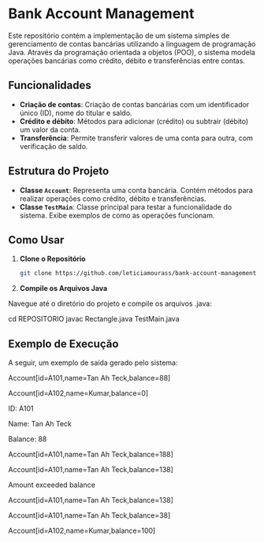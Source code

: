 # Bank Account Management

Este repositório contém a implementação de um sistema simples de gerenciamento de contas bancárias utilizando a linguagem de programação Java. Através da programação orientada a objetos (POO), o sistema modela operações bancárias como crédito, débito e transferências entre contas.

## Funcionalidades

- **Criação de contas**: Criação de contas bancárias com um identificador único (ID), nome do titular e saldo.
- **Crédito e débito**: Métodos para adicionar (crédito) ou subtrair (débito) um valor da conta.
- **Transferência**: Permite transferir valores de uma conta para outra, com verificação de saldo.

## Estrutura do Projeto

- **Classe `Account`**: Representa uma conta bancária. Contém métodos para realizar operações como crédito, débito e transferências.
- **Classe `TestMain`**: Classe principal para testar a funcionalidade do sistema. Exibe exemplos de como as operações funcionam.

## Como Usar

1. **Clone o Repositório**

   ```bash
   git clone https://github.com/leticiamourass/bank-account-management

2. **Compile os Arquivos Java**

Navegue até o diretório do projeto e compile os arquivos .java:

cd REPOSITORIO
javac Rectangle.java TestMain.java

## Exemplo de Execução


A seguir, um exemplo de saída gerado pelo sistema:

Account[id=A101,name=Tan Ah Teck,balance=88]

Account[id=A102,name=Kumar,balance=0]

ID: A101

Name: Tan Ah Teck

Balance: 88

Account[id=A101,name=Tan Ah Teck,balance=188]

Account[id=A101,name=Tan Ah Teck,balance=138]

Amount exceeded balance

Account[id=A101,name=Tan Ah Teck,balance=138]

Account[id=A101,name=Tan Ah Teck,balance=38]

Account[id=A102,name=Kumar,balance=100]
